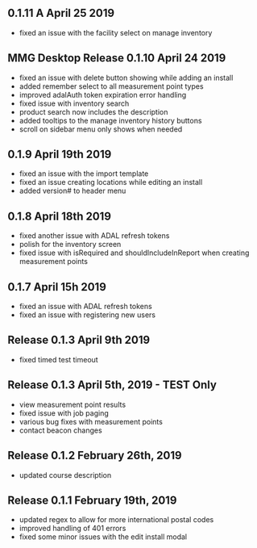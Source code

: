 


## 0.1.11 A April 25 2019
- fixed an issue with the facility select on manage inventory

## MMG Desktop Release 0.1.10 April 24 2019
- fixed an issue with delete button showing while adding an install
- added remember select to all measurement point types
- improved adalAuth token expiration error handling
- fixed issue with inventory search
- product search now includes the description
- added tooltips to the manage inventory history buttons
- scroll on sidebar menu only shows when needed

## 0.1.9 April 19th 2019
- fixed an issue with the import template
- fixed an issue creating locations while editing an install
- added version# to header menu

## 0.1.8 April 18th 2019
- fixed another issue with ADAL refresh tokens
- polish for the inventory screen
- fixed issue with isRequired and shouldIncludeInReport when creating measurement points

## 0.1.7 April 15h 2019
- fixed an issue with ADAL refresh tokens
- fixed an issue with registering new users

## Release 0.1.3 April 9th 2019
- fixed timed test timeout

## Release 0.1.3 April 5th, 2019 - TEST Only
- view measurement point results
- fixed issue with job paging
- various bug fixes with measurement points
- contact beacon changes

## Release 0.1.2 February 26th, 2019
 - updated course description

## Release 0.1.1 February 19th, 2019
- updated regex to allow for more international postal codes
- improved handling of 401 errors
- fixed some minor issues with the edit install modal